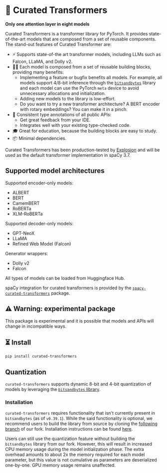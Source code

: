 # 🤖 Curated Transformers

**Only one attention layer in eight models**

Curated Transformers is a transformer library for PyTorch. It provides
state-of-the-art models that are composed from a set of reusable
components. The stand-out features of Curated Transformer are:

- ⚡️ Supports state-of-the art transformer models, including LLMs such
  as Falcon, LLaMA, and Dolly v2.
- 👩‍🎨 Each model is composed from a set of reusable building blocks,
  providing many benefits:
  - Implementing a feature or bugfix benefits all models. For example,
    all models support 4/8-bit inference through the
    [`bitsandbytes`](https://github.com/TimDettmers/bitsandbytes) library
    and each model can use the PyTorch `meta` device to avoid unnecessary
    allocations and initialization.
  - Adding new models to the library is low-effort.
  - Do you want to try a new transformer architecture? A BERT encoder
    with rotary embeddings? You can make it in a pinch.
- 💎 Consistent type annotations of all public APIs:
  - Get great feedback from your IDE.
  - Integrates well with your existing type-checked code.
- 🎓 Great for education, because the building blocks are easy to study.
- 📦 Minimal dependencies.

Curated Transformers has been production-tested by [Explosion](http://explosion.ai/) 
and will be used as the default transformer implementation in spaCy 3.7.

## Supported model architectures

Supported encoder-only models:

- ALBERT
- BERT
- CamemBERT
- RoBERTa
- XLM-RoBERTa

Supported decoder-only models:

- GPT-NeoX
- LLaMA
- Refined Web Model (Falcon)

Generator wrappers:

- Dolly v2
- Falcon

All types of models can be loaded from Huggingface Hub.

spaCy integration for curated transformers is provided by the
[`spacy-curated-transformers`](https://github.com/explosion/spacy-curated-transformers)
package.

## ⚠️ Warning: experimental package

This package is experimental and it is possible that models and APIs will
change in incompatible ways.

## ⏳ Install

```bash
pip install curated-transformers
```

## Quantization

`curated-transformers` supports dynamic 8-bit and 4-bit quantization of models by leveraging the [`bitsandbytes` library](https://github.com/TimDettmers/bitsandbytes).

### Installation

`curated-transformers` requires functionality that isn't currently present in `bitsandbytes` (as of `v0.39.1`). While the said functionality is optional, we recommend users
to build the library from source by cloning the [following branch](https://github.com/shadeMe/bitsandbytes/tree/linear-layer-device) of our fork. Installation instructions
can be found [here](https://github.com/shadeMe/bitsandbytes/blob/linear-layer-device/compile_from_source.md).

Users can still use the quantization feature without building the `bitsandbytes` library from our fork. However, this will result in increased CPU memory usage during the model
initialization phase. The extra overhead amounts to about 2x the memory required for each model parameter, but this value is not cumulative as parameters are deserialized one-by-one.
GPU memory usage remains unaffected.
